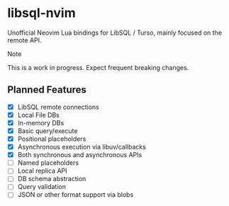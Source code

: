 # libsql-nvim

Unofficial Neovim Lua bindings for LibSQL / Turso, mainly focused on the remote API.

> [!Note]
> This is a work in progress. Expect frequent breaking changes.

## Planned Features

- [x] LibSQL remote connections
- [x] Local File DBs
- [x] In-memory DBs
- [x] Basic query/execute
- [x] Positional placeholders
- [x] Asynchronous execution via libuv/callbacks
- [x] Both synchronous and asynchronous APIs
- [ ] Named placeholders
- [ ] Local replica API
- [ ] DB schema abstraction
- [ ] Query validation
- [ ] JSON or other format support via blobs
